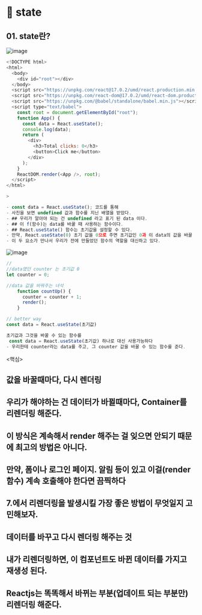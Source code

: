 # 🙌 state 

## 01. state란? 

![image](https://user-images.githubusercontent.com/86208370/176429248-4caf1d92-c10d-4a59-8462-62dfae80f6a9.png)

```js
<!DOCTYPE html>
<html>
  <body>
    <div id="root"></div>
  </body>
  <script src="https://unpkg.com/react@17.0.2/umd/react.production.min.js"></script>
  <script src="https://unpkg.com/react-dom@17.0.2/umd/react-dom.production.min.js"></script>
  <script src="https://unpkg.com/@babel/standalone/babel.min.js"></script>
  <script type="text/babel">
    const root = document.getElementById("root");
    function App() {
      const data = React.useState();
      console.log(data);
      return (
        <div>
          <h3>Total clicks: 0</h3>
          <button>Click me</button>
        </div>
      );
    }
    ReactDOM.render(<App />, root);
  </script>
</html>

>
```
```js
- const data = React.useState(); 코드를 통해 
- 사진을 보면 undefined 값과 함수를 지닌 배열을 받았다. 
- ## 우리가 알아야 되는 건 undefined 라고 표기 된 data 이다.
- ## 이 f(함수)는 data를 바꿀 때 사용하는 함수이다.
- ## React.useState() 함수는 초기값을 설정할 수 있다.
- 만약, React.useState(0) 초기 값을 0으로 주면 초기값인 0과 이 data의 값을 바꿀  수 있는 함수가 들어있는 배열을 얻는다.
- 이 두 요소가 만나서 우리가 전에 만들었던 함수의 역할을 대신하고 있다.
```
![image](https://user-images.githubusercontent.com/86208370/176430149-24bf8f8f-ff14-4d71-8c51-f21a5818835d.png)

```js
// 
//data였던 counter 는 초기값 0
let counter = 0;

//data 값을 바꿔주는 녀석
    function countUp() {
      counter = counter + 1;
      render();
    }
```
```js
// better way
const data = React.useState(초기값)
```
```js
초기값과 그것을 바꿀 수 있는 함수를 
 const data = React.useState(초기값) 하나로 대신 사용가능하다
- 우리한테 counter라는 data를 주고, 그 counter 값을 바꿀 수 있는 함수를 준다.
```
<핵심> 
## 값을 바꿀때마다, 다시 렌더링
## 우리가 해야하는 건 데이터가 바뀔때마다, Container를 리렌더링 해준다.
## 이 방식은 계속해서 render 해주는 걸 잊으면 안되기 때문에 최고의 방법은 아니다.
## 만약, 폼이나 로그인 페이지. 알림 등이 있고 이걸(render함수) 계속 호출해야 한다면 끔찍하다
## 7.에서 리렌더링을 발생시킬 가장 좋은 방법이 무엇일지 고민해보자.
## 데이터를 바꾸고 다시 렌더링 해주는 것
## 내가 리렌더링하면, 이 컴포넌트도 바뀐 데이터를 가지고 재생성 된다.
## Reactjs는 똑똑해서 바뀌는 부분(업데이트 되는 부분만) 리렌더링 해준다.
```

